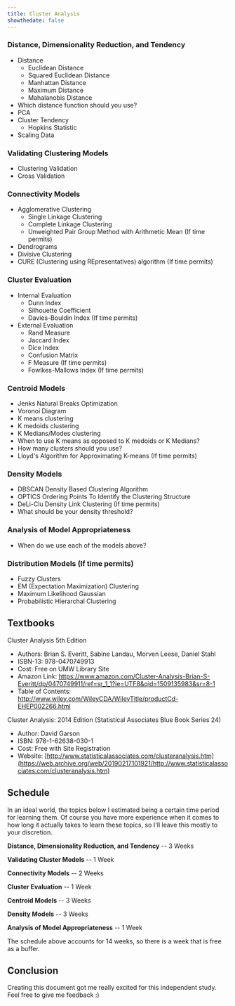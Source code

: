 ```yaml
---
title: Cluster Analysis
showthedate: false
---
```


###  Distance, Dimensionality Reduction, and Tendency

- Distance
  - Euclidean Distance
  - Squared Euclidean Distance
  - Manhattan Distance
  - Maximum Distance
  - Mahalanobis Distance
- Which distance function should you use?
- PCA
- Cluster Tendency
  - Hopkins Statistic
- Scaling Data

### Validating Clustering Models

- Clustering Validation
- Cross Validation

### Connectivity Models

- Agglomerative Clustering
  - Single Linkage Clustering
  - Complete Linkage Clustering
  - Unweighted Pair Group Method with Arithmetic Mean (If time permits)
- Dendrograms
- Divisive Clustering
- CURE (Clustering using REpresentatives) algorithm (If time permits)

### Cluster Evaluation

- Internal Evaluation
  - Dunn Index
  - Silhouette Coefficient
  - Davies-Bouldin Index (If time permits)
- External Evaluation
  - Rand Measure
  - Jaccard Index
  - Dice Index
  - Confusion Matrix
  - F Measure (If time permits)
  - Fowlkes-Mallows Index (If time permits)

### Centroid Models

- Jenks Natural Breaks Optimization
- Voronoi Diagram
- K means clustering
- K medoids clustering
- K Medians/Modes clustering
- When to use K means as opposed to K medoids or K Medians?
- How many clusters should you use?
- Lloyd's Algorithm for Approximating K-means (If time permits)

### Density Models

- DBSCAN Density Based Clustering Algorithm
- OPTICS Ordering Points To Identify the Clustering Structure
- DeLi-Clu Density Link Clustering (If time permits)
- What should be your density threshold?

### Analysis of Model Appropriateness

- When do we use each of the models above?

### Distribution Models (If time permits)

- Fuzzy Clusters
- EM (Expectation Maximization) Clustering
- Maximum Likelihood Gaussian
- Probabilistic Hierarchal Clustering




## Textbooks

Cluster Analysis 5th Edition

- Authors: Brian S. Everitt, Sabine Landau, Morven Leese, Daniel Stahl
- ISBN-13: 978-0470749913
- Cost: Free on UMW Library Site
- Amazon Link: https://www.amazon.com/Cluster-Analysis-Brian-S-Everitt/dp/0470749911/ref=sr_1_1?ie=UTF8&qid=1509135983&sr=8-1
- Table of Contents: http://www.wiley.com/WileyCDA/WileyTitle/productCd-EHEP002266.html

Cluster Analysis: 2014 Edition (Statistical Associates Blue Book Series 24)                                                                                                            

- Author: David Garson
- ISBN: 978-1-62638-030-1
- Cost: Free with Site Registration
- Website: [http://www.statisticalassociates.com/clusteranalysis.htm](https://web.archive.org/web/20190217101921/http://www.statisticalassociates.com/clusteranalysis.htm)



## Schedule

In an ideal world, the topics below I estimated being a certain time period for learning them. Of course you have more experience when it comes to how long it actually takes to learn these topics, so I'll leave this mostly to your discretion.

**Distance, Dimensionality Reduction, and Tendency** -- 3 Weeks

**Validating Cluster Models** -- 1 Week

**Connectivity Models** -- 2 Weeks

**Cluster Evaluation** -- 1 Week

**Centroid Models** -- 3 Weeks

**Density Models** -- 3 Weeks

**Analysis of Model Appropriateness** -- 1 Week

The schedule above accounts for 14 weeks, so there is a week that is free as a buffer.

## Conclusion

Creating this document got me really excited for this independent study. Feel free to give me feedback :)
